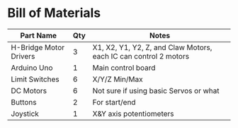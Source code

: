 # Bill of Materials

|Part Name|Qty|Notes|
|---------|---|-----|
|H-Bridge Motor Drivers|3|X1, X2, Y1, Y2, Z, and Claw Motors, each IC can control 2 motors|
|Arduino Uno|1|Main control board|
|Limit Switches|6|X/Y/Z Min/Max|
|DC Motors|6|Not sure if using basic Servos or what|
|Buttons|2|For start/end|
|Joystick|1|X&Y axis potentiometers|
